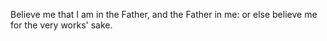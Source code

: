 Believe me that I am in the Father, and the Father in me: or else believe me for the very works' sake.
